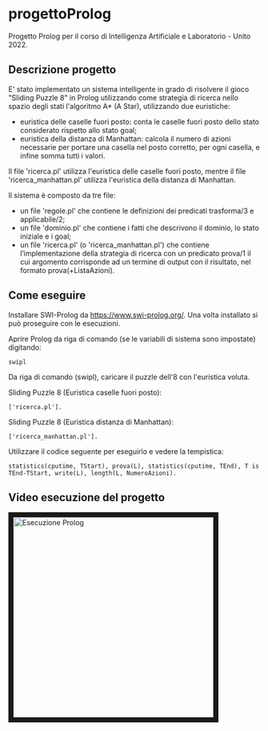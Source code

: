 # progettoProlog
Progetto Prolog per il corso di Intelligenza Artificiale e Laboratorio - Unito 2022.

## Descrizione progetto

E' stato implementato un sistema intelligente in grado di risolvere il gioco
"Sliding Puzzle 8" in Prolog utilizzando come strategia di ricerca nello spazio degli stati l'algoritmo A* (A Star),
utilizzando due euristiche:
- euristica delle caselle fuori posto: conta le caselle fuori posto dello stato considerato rispetto allo stato goal;
- euristica della distanza di Manhattan: calcola il numero di azioni necessarie per portare una casella nel posto corretto, per ogni casella, e infine somma tutti i valori.

Il file 'ricerca.pl' utilizza l'euristica delle caselle fuori posto, mentre il file 'ricerca_manhattan.pl' utilizza l'euristica della distanza di Manhattan.

Il sistema è composto da tre file:
- un file 'regole.pl' che contiene le definizioni dei predicati trasforma/3 e applicabile/2;
- un file 'dominio.pl' che contiene i fatti che descrivono il dominio, lo stato iniziale e i
goal;
- un file 'ricerca.pl' (o 'ricerca_manhattan.pl') che contiene l’implementazione della strategia di ricerca con un
predicato prova/1 il cui argomento corrisponde ad un termine di output con il
risultato, nel formato prova(+ListaAzioni). 

## Come eseguire

Installare SWI-Prolog da https://www.swi-prolog.org/. Una volta installato si può proseguire con le esecuzioni.

Aprire Prolog da riga di comando (se le variabili di sistema sono impostate) digitando:
```
swipl
```

Da riga di comando (swipl), caricare il puzzle dell'8 con l'euristica voluta.

Sliding Puzzle 8 (Euristica caselle fuori posto):
```
['ricerca.pl'].
```
Sliding Puzzle 8 (Euristica distanza di Manhattan):
```
['ricerca_manhattan.pl'].
```

Utilizzare il codice seguente per eseguirlo e vedere la tempistica:
```
statistics(cputime, TStart), prova(L), statistics(cputime, TEnd), T is TEnd-TStart, write(L), length(L, NumeroAzioni).
```

## Video esecuzione del progetto

<a href="http://www.youtube.com/watch?feature=player_embedded&v=YMuu9Gw-8oQ
" rel="noopener" target="_blank"><img src="http://img.youtube.com/vi/YMuu9Gw-8oQ/0.jpg" 
alt="Esecuzione Prolog" width="400" border="10" /></a>
